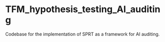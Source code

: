 # TFM_hypothesis_testing_AI_auditing
Codebase for the implementation of SPRT as a framework for AI auditing.

